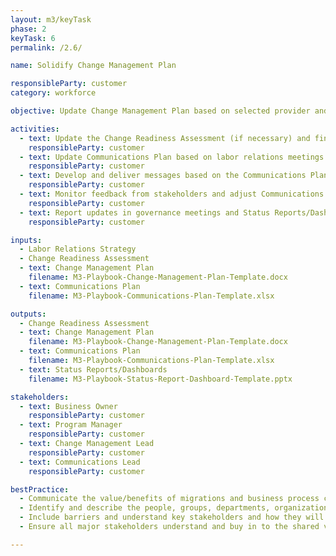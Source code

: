 ```yaml
---
layout: m3/keyTask
phase: 2
keyTask: 6
permalink: /2.6/

name: Solidify Change Management Plan

responsibleParty: customer
category: workforce

objective: Update Change Management Plan based on selected provider and deliver communications to engage stakeholders prior to the migration.

activities:
  - text: Update the Change Readiness Assessment (if necessary) and finalize the Change Management Plan; including the strategies and timeline
    responsibleParty: customer
  - text: Update Communications Plan based on labor relations meetings
    responsibleParty: customer
  - text: Develop and deliver messages based on the Communications Plan
    responsibleParty: customer
  - text: Monitor feedback from stakeholders and adjust Communications Plan
    responsibleParty: customer
  - text: Report updates in governance meetings and Status Reports/Dashboards, informing QSMOs as necessary
    responsibleParty: customer

inputs:
  - Labor Relations Strategy
  - Change Readiness Assessment
  - text: Change Management Plan
    filename: M3-Playbook-Change-Management-Plan-Template.docx
  - text: Communications Plan 
    filename: M3-Playbook-Communications-Plan-Template.xlsx

outputs:
  - Change Readiness Assessment
  - text: Change Management Plan
    filename: M3-Playbook-Change-Management-Plan-Template.docx
  - text: Communications Plan
    filename: M3-Playbook-Communications-Plan-Template.xlsx
  - text: Status Reports/Dashboards
    filename: M3-Playbook-Status-Report-Dashboard-Template.pptx

stakeholders:
  - text: Business Owner
    responsibleParty: customer
  - text: Program Manager
    responsibleParty: customer
  - text: Change Management Lead
    responsibleParty: customer
  - text: Communications Lead
    responsibleParty: customer

bestPractice:
  - Communicate the value/benefits of migrations and business process changes to the larger workforce throughout the program
  - Identify and describe the people, groups, departments, organizations, business processes, programs, and information technology (IT) systems/infrastructure that will serve as barriers to the change. Describe the ways in which these things will be a barrier to change
  - Include barriers and understand key stakeholders and how they will react to the migration in the key messages
  - Ensure all major stakeholders understand and buy in to the shared vision defined in Phase 0 and understand the role they play in the success of the initiative as outlined in the Project Business Case. The shared vision and roles stakeholders play should be reflected in the organization's Strategic Plan and personnel performance appraisals

---
```

